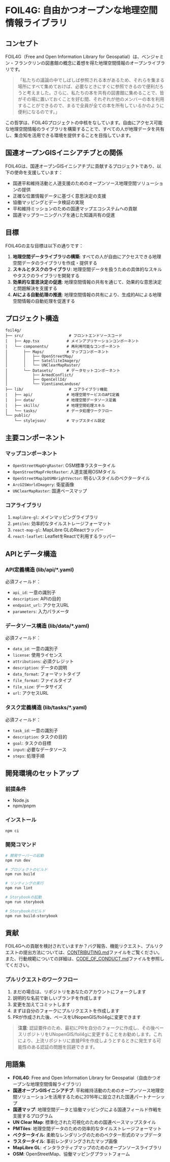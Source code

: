 # FOIL4G: 自由かつオープンな地理空間情報ライブラリ

## コンセプト

FOIL4G（Free and Open Information Library for Geospatial）は、ベンジャミン・フランクリンの図書館の概念に着想を得た地理空間情報のオープンライブラリです。

> 「私たちの議論の中でしばしば参照される本があるため、それらを集まる場所にすべて集めておけば、必要なときにすぐに参照できるので便利だろうと考えました。さらに、私たちの本を共有の図書館に集めることで、皆がその場に置いておくことを好む間、それぞれが他のメンバーの本を利用することができるので、まるで全員が全ての本を所有しているかのように便利になるのです。」

この哲学は、FOIL4Gプロジェクトの中核をなしています。自由にアクセス可能な地理空間情報のライブラリを構築することで、すべての人が地理データを共有し、集合知を活用できる環境を提供することを目指しています。

## 国連オープンGISイニシアチブとの関係

FOIL4Gは、国連オープンGISイニシアチブに貢献するプロジェクトであり、以下の使命を支援しています：

- 国連平和維持活動と人道支援のためのオープンソース地理空間ソリューションの提供
- 正確な位置情報データに基づく意思決定の支援
- 協働マッピングとデータ検証の実現
- 平和維持ミッションのための国連マップエコシステムへの貢献
- 国連マップラーニングハブを通じた知識共有の促進

## 目標

FOIL4Gの主な目標は以下の通りです：

1. **地理空間データライブラリの構築**: すべての人が自由にアクセスできる地理空間データのライブラリを作成・提供する
2. **スキルとタスクのライブラリ**: 地理空間データを扱うための具体的なスキルやタスクのライブラリを開発する
3. **効果的な意思決定の促進**: 地理空間情報の共有を通じて、効果的な意思決定と問題解決を支援する
4. **AIによる自動処理の推進**: 地理空間情報の共有により、生成的AIによる地理空間情報の自動処理を促進する

## プロジェクト構造

```
foil4g/
├── src/                    # フロントエンドソースコード
│   ├── App.tsx            # メインアプリケーションコンポーネント
│   └── components/        # 再利用可能なコンポーネント
│       ├── Maps/          # マップコンポーネント
│       │   ├── OpenStreetMap/
│       │   ├── SatelliteImagery/
│       │   └── UNClearMapRaster/
│       └── Datasets/      # データセットコンポーネント
│           ├── ArmedConflict/
│           ├── OpenCellId/
│           └── VientianeLanduse/
├── lib/                    # コアライブラリ機能
│   ├── api/               # 地理空間サービスのAPI定義
│   ├── data/              # 地理空間データソース定義
│   ├── skills/            # 地理空間処理スキル
│   └── tasks/             # データ処理ワークフロー
└── public/
    └── stylejson/         # マップスタイル設定
```

## 主要コンポーネント

### マップコンポーネント
- `OpenStreetMapOrgRaster`: OSM標準ラスタータイル
- `OpenStreetMapFrHotRaster`: 人道支援用OSMタイル
- `OpenStreetMapJpOSMBrightVector`: 明るいスタイルのベクタータイル
- `ArcGISWorldImagery`: 衛星画像
- `UNClearMapRaster`: 国連ベースマップ

### コアライブラリ
1. `maplibre-gl`: メインマッピングライブラリ
2. `pmtiles`: 効率的なタイルストレージフォーマット
3. `react-map-gl`: MapLibre GLのReactラッパー
4. `react-leaflet`: LeafletをReactで利用するラッパー

## APIとデータ構造

### API定義構造 (lib/api/*.yaml)
必須フィールド：
- `api_id`: 一意の識別子
- `description`: APIの目的
- `endpoint_url`: アクセスURL
- `parameters`: 入力パラメータ

### データソース構造 (lib/data/*.yaml)
必須フィールド：
- `data_id`: 一意の識別子
- `license`: 使用ライセンス
- `attributions`: 必須クレジット
- `description`: データの説明
- `data_format`: フォーマットタイプ
- `file_format`: ファイルタイプ
- `file_size`: データサイズ
- `url`: アクセスURL

### タスク定義構造 (lib/tasks/*.yaml)
必須フィールド：
- `task_id`: 一意の識別子
- `description`: タスクの目的
- `goal`: タスクの目標
- `input`: 必要なデータソース
- `steps`: 処理手順

## 開発環境のセットアップ

### 前提条件
- Node.js
- npm/pnpm

### インストール
```bash
npm ci
```

### 開発コマンド
```bash
# 開発サーバーの起動
npm run dev

# プロジェクトのビルド
npm run build

# リンティングの実行
npm run lint

# Storybookの起動
npm run storybook

# Storybookのビルド
npm run build-storybook
```

## 貢献

FOIL4Gへの貢献を検討されていますか？バグ報告、機能リクエスト、プルリクエストの提出方法については、[CONTRIBUTING.md](CONTRIBUTING.md)ファイルをご覧ください。また、行動規範についての詳細は、[CODE_OF_CONDUCT.md](CODE_OF_CONDUCT.md)ファイルを参照してください。

### プルリクエストのワークフロー

1. まだの場合は、リポジトリをあなたのアカウントにフォークします
2. 説明的な名前で新しいブランチを作成します
3. 変更を加えてコミットします
4. まずは自分のフォークにプルリクエストを作成します
5. PRが作成された後、ベースをUNopenGIS/foil4gに変更できます

> **注意**: 認証要件のため、最初にPRを自分のフォークに作成し、その後ベースリポジトリをUNopenGIS/foil4gに変更することをお勧めします。これにより、上流リポジトリに直接PRを作成しようとするときに発生する可能性のある認証の問題を回避できます。

## 用語集

- **FOIL4G**: Free and Open Information Library for Geospatial（自由かつオープンな地理空間情報ライブラリ）
- **国連オープンGISイニシアチブ**: 平和維持活動のためのオープンソース地理空間ソリューションを活用するために2016年に設立された国連パートナーシップ
- **国連マップ**: 地理空間データと協働マッピングによる国連フィールド作戦を支援するプログラム
- **UN Clear Map**: 標準化された可視化のための国連ベースマップスタイル
- **PMTiles**: 地理空間データのための効率的なタイルストレージフォーマット
- **ベクタータイル**: 柔軟なレンダリングのためのベクター形式のマップデータ
- **ラスタータイル**: 事前レンダリングされたマップ画像
- **MapLibre GL**: インタラクティブマップのためのオープンソースライブラリ
- **OSM**: OpenStreetMap、協働マッピングプラットフォーム